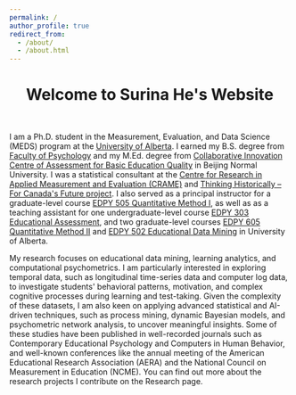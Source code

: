 ```yaml
---
permalink: /
author_profile: true
redirect_from: 
  - /about/
  - /about.html
---
```

<h1 style="text-align: center;">Welcome to Surina He's Website</h1>
<p>&nbsp;</p>

I am a Ph.D. student in the Measurement, Evaluation, and Data Science (MEDS) program at the [University of Alberta](https://www.ualberta.ca/en/educational-psychology/graduate-programs/measurement-evaluation-and-data-sciences/index.html). I earned my B.S. degree from [Faculty of Psychology](https://english.bnu.edu.cn/schoolsdepartments/byx/113270.htm) and my M.Ed. degree from [Collaborative Innovation Centre of Assessment for Basic Education Quality](https://english.bnu.edu.cn/schoolsdepartments/yjs/113323.htm) in Beijing Normal University. I was a statistical consultant at the [Centre for Research in Applied Measurement and Evaluation (CRAME)](https://sites.google.com/ualberta.ca/crame/crame-consultants?authuser=0) and [Thinking Historically – For Canada's Future project](https://thinking-historically.ca/consultants/). I also served as a principal instructor for a graduate-level course [EDPY 505 Quantitative Method I](https://apps.ualberta.ca/catalogue/course/edpy/505), as well as as a teaching assistant for one undergraduate-level course [EDPY 303 Educational Assessment](https://apps.ualberta.ca/catalogue/course/edpy/303), and two graduate-level courses [EDPY 605 Quantitative Method II](https://apps.ualberta.ca/catalogue/course/edpy/605) and [EDPY 502 Educational Data Mining](https://apps.ualberta.ca/catalogue/course/edpy/502) in University of Alberta.

My research focuses on educational data mining, learning analytics, and computational psychometrics. I am particularly interested in exploring temporal data, such as longitudinal time-series data and computer log data, to investigate students' behavioral patterns, motivation, and complex cognitive processes during learning and test-taking. Given the complexity of these datasets, I am also keen on applying advanced statistical and AI-driven techniques, such as process mining, dynamic Bayesian models, and psychometric network analysis, to uncover meaningful insights. Some of these studies have been published in well-recorded journals such as Contemporary Educational Psychology and Computers in Human Behavior, and well-known conferences like the annual meeting of the American Educational Research Association (AERA) and the National Council on Measurement in Education (NCME). You can find out more about the research projects I contribute on the Research page.
